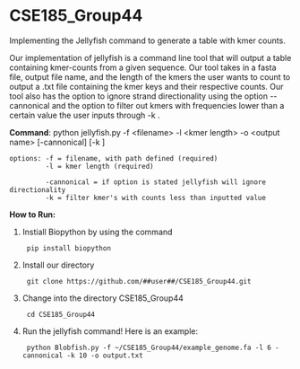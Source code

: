 # CSE185_Group44

Implementing the Jellyfish command to generate a table with kmer counts.

Our implementation of jellyfish is a command line tool that will output a table containing kmer-counts from a given sequence. Our tool takes in a fasta file, output file name, and the length of the kmers the user wants to count to output a .txt file containing the kmer keys and their respective counts. Our tool also has the option to ignore strand directionality using the option --cannonical and the option to filter out kmers with frequencies lower than a certain value the user inputs through -k <frequency>.

__Command__: python jellyfish.py -f &lt;filename&gt; -l &lt;kmer length&gt; -o &lt;output name&gt; [-cannonical] [-k <filter kmers>]

    options: -f = filename, with path defined (required)
             -l = kmer length (required)
             
             -cannonical = if option is stated jellyfish will ignore directionality
             -k = filter kmer's with counts less than inputted value


__How to Run:__
1) Instiall Biopython by using the command 
    
        pip install biopython
2) Install our directory
   
        git clone https://github.com/##user##/CSE185_Group44.git
3) Change into the directory CSE185_Group44
   
        cd CSE185_Group44
4) Run the jellyfish command! Here is an example:
    
        python Blobfish.py -f ~/CSE185_Group44/example_genome.fa -l 6 -cannonical -k 10 -o output.txt
